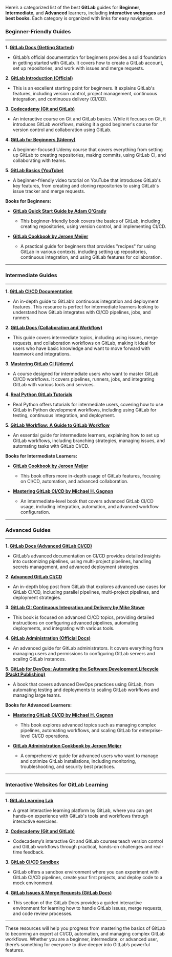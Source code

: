 Here’s a categorized list of the best **GitLab** guides for **Beginner**, **Intermediate**, and **Advanced** learners, including **interactive webpages** and **best books**. Each category is organized with links for easy navigation.

### **Beginner-Friendly Guides**
---
**1. [GitLab Docs (Getting Started)](https://docs.gitlab.com/ee/gitlab-basics/)**
   - GitLab’s official documentation for beginners provides a solid foundation in getting started with GitLab. It covers how to create a GitLab account, set up repositories, and work with issues and merge requests.

**2. [GitLab Introduction (Official)](https://about.gitlab.com/getting-started/)**
   - This is an excellent starting point for beginners. It explains GitLab's features, including version control, project management, continuous integration, and continuous delivery (CI/CD).

**3. [Codecademy (Git and GitLab)](https://www.codecademy.com/learn/learn-git)**
   - An interactive course on Git and GitLab basics. While it focuses on Git, it introduces GitLab workflows, making it a good beginner's course for version control and collaboration using GitLab.

**4. [GitLab for Beginners (Udemy)](https://www.udemy.com/course/gitlab-for-beginners/)**
   - A beginner-focused Udemy course that covers everything from setting up GitLab to creating repositories, making commits, using GitLab CI, and collaborating with teams.

**5. [GitLab Basics (YouTube)](https://www.youtube.com/watch?v=7kXUjZL98EY)**
   - A beginner-friendly video tutorial on YouTube that introduces GitLab's key features, from creating and cloning repositories to using GitLab's issue tracker and merge requests.

**Books for Beginners:**
   - **[GitLab Quick Start Guide by Adam O'Grady](https://www.amazon.com/GitLab-Quick-Start-Guide-Management/dp/1788994265)**
     - This beginner-friendly book covers the basics of GitLab, including creating repositories, using version control, and implementing CI/CD.

   - **[GitLab Cookbook by Jeroen Meijer](https://www.amazon.com/GitLab-Cookbook-Jeroen-Meijer/dp/1788626021)**
     - A practical guide for beginners that provides "recipes" for using GitLab in various contexts, including setting up repositories, continuous integration, and using GitLab features for collaboration.

---

### **Intermediate Guides**
---
**1. [GitLab CI/CD Documentation](https://docs.gitlab.com/ee/ci/)**
   - An in-depth guide to GitLab’s continuous integration and deployment features. This resource is perfect for intermediate learners looking to understand how GitLab integrates with CI/CD pipelines, jobs, and runners.

**2. [GitLab Docs (Collaboration and Workflow)](https://docs.gitlab.com/ee/ci/working_with_jobs/)**
   - This guide covers intermediate topics, including using issues, merge requests, and collaboration workflows on GitLab, making it ideal for users who have basic knowledge and want to move forward with teamwork and integrations.

**3. [Mastering GitLab CI (Udemy)](https://www.udemy.com/course/mastering-gitlab-ci-pipelines/)**
   - A course designed for intermediate users who want to master GitLab CI/CD workflows. It covers pipelines, runners, jobs, and integrating GitLab with various tools and services.

**4. [Real Python GitLab Tutorials](https://realpython.com/tutorials/gitlab/)**
   - Real Python offers tutorials for intermediate users, covering how to use GitLab in Python development workflows, including using GitLab for testing, continuous integration, and deployment.

**5. [GitLab Workflow: A Guide to GitLab Workflow](https://docs.gitlab.com/ee/workflow/)**
   - An essential guide for intermediate learners, explaining how to set up GitLab workflows, including branching strategies, managing issues, and automating tasks with GitLab CI/CD.

**Books for Intermediate Learners:**
   - **[GitLab Cookbook by Jeroen Meijer](https://www.amazon.com/GitLab-Cookbook-Jeroen-Meijer/dp/1788626021)**
     - This book offers more in-depth usage of GitLab features, focusing on CI/CD, automation, and advanced collaboration.

   - **[Mastering GitLab CI/CD by Michael H. Gagnon](https://www.amazon.com/Mastering-GitLab-CI-CD-Michael-Gagnon/dp/1839216446)**
     - An intermediate-level book that covers advanced GitLab CI/CD usage, including integration, automation, and advanced workflow configuration.

---

### **Advanced Guides**
---
**1. [GitLab Docs (Advanced GitLab CI/CD)](https://docs.gitlab.com/ee/ci/advanced/)**
   - GitLab’s advanced documentation on CI/CD provides detailed insights into customizing pipelines, using multi-project pipelines, handling secrets management, and advanced deployment strategies.

**2. [Advanced GitLab CI/CD](https://about.gitlab.com/blog/2020/01/21/advanced-cicd-using-gitlab/)**
   - An in-depth blog post from GitLab that explores advanced use cases for GitLab CI/CD, including parallel pipelines, multi-project pipelines, and deployment strategies.

**3. [GitLab CI: Continuous Integration and Delivery by Mike Stowe](https://www.amazon.com/GitLab-CI-Continuous-Integration-Delivery/dp/1788626048)**
   - This book is focused on advanced CI/CD topics, providing detailed instructions on configuring advanced pipelines, automating deployments, and integrating with various tools.

**4. [GitLab Administration (Official Docs)](https://docs.gitlab.com/ee/administration/)**
   - An advanced guide for GitLab administrators. It covers everything from managing users and permissions to configuring GitLab servers and scaling GitLab instances.

**5. [GitLab for DevOps: Automating the Software Development Lifecycle (Packt Publishing)](https://www.amazon.com/GitLab-DevOps-Automating-Software-Development/dp/1800563203)**
   - A book that covers advanced DevOps practices using GitLab, from automating testing and deployments to scaling GitLab workflows and managing large teams.

**Books for Advanced Learners:**
   - **[Mastering GitLab CI/CD by Michael H. Gagnon](https://www.amazon.com/Mastering-GitLab-CI-CD-Michael-Gagnon/dp/1839216446)**
     - This book explores advanced topics such as managing complex pipelines, automating workflows, and scaling GitLab for enterprise-level CI/CD operations.

   - **[GitLab Administration Cookbook by Jeroen Meijer](https://www.amazon.com/GitLab-Administration-Cookbook-Jeroen-Meijer/dp/1788622080)**
     - A comprehensive guide for advanced users who want to manage and optimize GitLab installations, including monitoring, troubleshooting, and security best practices.

---

### **Interactive Websites for GitLab Learning**
---
**1. [GitLab Learning Lab](https://lab.github.com/)**
   - A great interactive learning platform by GitLab, where you can get hands-on experience with GitLab's tools and workflows through interactive exercises.

**2. [Codecademy (Git and GitLab)](https://www.codecademy.com/learn/learn-git)**
   - Codecademy’s interactive Git and GitLab courses teach version control and GitLab workflows through practical, hands-on challenges and real-time feedback.

**3. [GitLab CI/CD Sandbox](https://www.gitlab.com/ci-cd-sandbox)**
   - GitLab offers a sandbox environment where you can experiment with GitLab CI/CD pipelines, create your first projects, and deploy code to a mock environment.

**4. [GitLab Issues & Merge Requests (GitLab Docs)](https://docs.gitlab.com/ee/user/project/issues/)**
   - This section of the GitLab Docs provides a guided interactive environment for learning how to handle GitLab issues, merge requests, and code review processes.

---

These resources will help you progress from mastering the basics of GitLab to becoming an expert at CI/CD, automation, and managing complex GitLab workflows. Whether you are a beginner, intermediate, or advanced user, there’s something for everyone to dive deeper into GitLab’s powerful features.